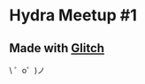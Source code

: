 Hydra Meetup #1
=================


Made with [Glitch](https://glitch.com/)
-------------------

\ ゜o゜)ノ
